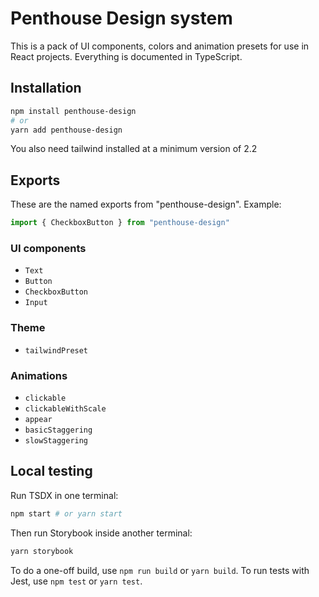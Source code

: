 # Penthouse Design system
This is a pack of UI components, colors and animation presets for use in React projects. Everything is documented in TypeScript.

## Installation

```bash
npm install penthouse-design
# or
yarn add penthouse-design
```

You also need tailwind installed at a minimum version of 2.2

## Exports
These are the named exports from "penthouse-design". Example:
```javascript
import { CheckboxButton } from "penthouse-design"
```
### UI components
- `Text`
- `Button`
- `CheckboxButton`
- `Input`

### Theme
- `tailwindPreset`

### Animations
- `clickable`
- `clickableWithScale`
- `appear`
- `basicStaggering`
- `slowStaggering`

## Local testing

Run TSDX in one terminal:

```bash
npm start # or yarn start
```

Then run Storybook inside another terminal:

```bash
yarn storybook
```

To do a one-off build, use `npm run build` or `yarn build`.
To run tests with Jest, use `npm test` or `yarn test`.

